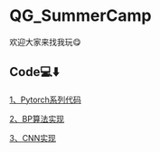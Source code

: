 # QG_SummerCamp
欢迎大家来找我玩😋

## Code💻⬇️

[1、Pytorch系列代码](./Code/01_Pytorch)

[2、BP算法实现](./Code/02_BP算法实现)

[3、CNN实现](./Code/03_CNN实现)
